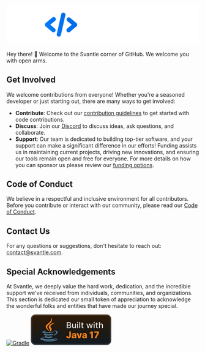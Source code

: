 ![readme-banner.png](assets/readme-banner.png)

Hey there! 👋 Welcome to the Svantle corner of GitHub. We welcome you with open arms.

## Get Involved

We welcome contributions from everyone! Whether you're a seasoned developer or just starting out, there are many ways to get involved:

- **Contribute**: Check out our [contribution guidelines](CONTRIBUTING.md) to get started with code contributions.
- **Discuss**: Join our [Discord](https://discord.gg/RXDHEP6s6b) to discuss ideas, ask questions, and collaborate.
- **Support**: Our team is dedicated to building top-tier software, and your support can make a significant difference in our efforts! Funding assists us in maintaining current projects, driving new innovations, and ensuring our tools remain open and free for everyone. For more details on how you can sponsor us please review our [funding options](.github/FUNDING.yml).


## Code of Conduct

We believe in a respectful and inclusive environment for all contributors. Before you contribute or interact with our community, please read our [Code of Conduct](.github/CODE_OF_CONDUCT.md).

## Contact Us

For any questions or suggestions, don't hesitate to reach out: [contact@svantle.com](mailto:contact@svantle.com).

## Special Acknowledgements
At Svantle, we deeply value the hard work, dedication, and the incredible support we've received from individuals, communities, and organizations. This section is dedicated our small token of appreciation to acknowledge the wonderful folks and entities that have made our journey special.

[![Gradle](https://raw.githubusercontent.com/intergrav/devins-badges/v3/assets/cozy/built-with/gradle_vector.svg)](https://gradle.org/) [![Java](https://raw.githubusercontent.com/intergrav/devins-badges/v3/assets/cozy/built-with/java17_vector.svg)](https://www.java.com/)




